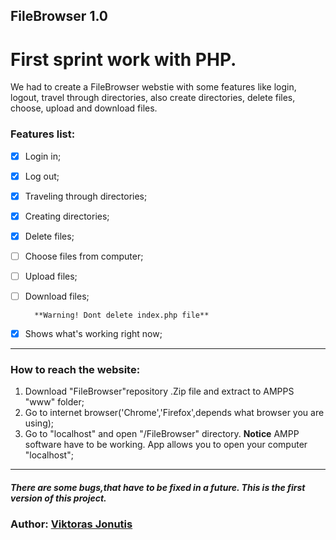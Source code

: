 ## FileBrowser 1.0

# First sprint work with PHP.

We had to create a FileBrowser webstie with some features like login, logout, travel through directories, also create directories, delete files, choose, upload and download files.



  ### Features list:
  
- [x] Login in;
- [x] Log out;
- [x] Traveling through directories;
- [x] Creating directories;
- [x] Delete files;
- [ ] Choose files from computer;
- [ ] Upload files;
- [ ] Download files;

        **Warning! Dont delete index.php file**
  
- [x] Shows what's working right now;

-----------------------------------------
### How to reach the website:

1. Download "FileBrowser"repository .Zip file and extract to AMPPS "www" folder; 
2. Go to internet browser('Chrome','Firefox',depends what browser you are using);
3. Go to "localhost" and open "/FileBrowser" directory. **Notice** AMPP software have to be working. App allows you to open your computer "localhost"; 
---------------------------------------

##### There are some bugs,that have to be fixed in a future. This is the first version of this project.

### Author: [Viktoras Jonutis](https://github.com/Vikteris?tab=repositories)

